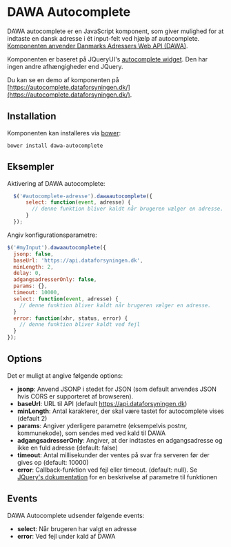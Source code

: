 # DAWA Autocomplete
DAWA autocomplete er en JavaScript komponent, som giver mulighed for at indtaste en dansk adresse i ét input-felt
ved hjælp af autocomplete. [Komponenten anvender Danmarks Adressers Web API (DAWA)](https://api.dataforsyningen.dk).

Komponenten er baseret på JQueryUI's [autocomplete widget](https://api.jqueryui.com/autocomplete/). Den har ingen andre
afhængigheder end JQuery.

Du kan se en demo af komponenten på [https://autocomplete.dataforsyningen.dk/](https://autocomplete.dataforsyningen.dk/).

## Installation
Komponenten kan installeres via [bower](bower.io):
```
bower install dawa-autocomplete
```

## Eksempler
Aktivering af DAWA autocomplete:
```javascript
  $('#autocomplete-adresse').dawaautocomplete({
      select: function(event, adresse) {
        // denne funktion bliver kaldt når brugeren vælger en adresse.
      }
  });
```

Angiv konfigurationsparametre:
```javascript
$('#myInput').dawaautocomplete({
  jsonp: false,
  baseUrl: 'https://api.dataforsyningen.dk',
  minLength: 2,
  delay: 0,
  adgangsadresserOnly: false,
  params: {},
  timeout: 10000,
  select: function(event, adresse) {
    // denne funktion bliver kaldt når brugeren vælger en adresse.
  }
  error: function(xhr, status, error) {
    // denne funktion bliver kaldt ved fejl
  }
});
```
## Options
Det er muligt at angive følgende options:
 - <strong>jsonp</strong>: Anvend JSONP i stedet for JSON (som default anvendes JSON hvis CORS er supporteret af 
 browseren).
 - <strong>baseUrl</strong>: URL til API (default https://api.dataforsyningen.dk)
 - <strong>minLength</strong>: Antal karakterer, der skal være tastet for autocomplete vises (default 2)
 - <strong>params</strong>: Angiver yderligere parametre (eksempelvis postnr, kommunekode), som sendes med ved kald til DAWA
 - <strong>adgangsadresserOnly</strong>: Angiver, at der indtastes en adgangsadresse og ikke en fuld adresse (default: false)
 - <strong>timeout</strong>: Antal millisekunder der ventes på svar fra serveren før der gives op (default: 10000)
 - <strong>error</strong>: Callback-funktion ved fejl eller timeout. (default: null). Se
     [JQuery's dokumentation](https://api.jquery.com/jquery.ajax/) for en beskrivelse af parametre til funktionen

## Events
DAWA Autocomplete udsender følgende events:
 - <strong>select</strong>: Når brugeren har valgt en adresse
 - <strong>error</strong>: Ved fejl under kald af DAWA